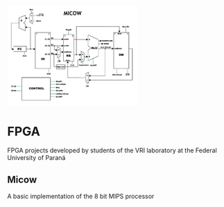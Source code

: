 <img
src = "/MICOW-8Bits/micow.jpg"
alt = "Alt text"
title = "Micow processor schema"
style="display: inline-block; margin: 0 auto; max-width: 300px">

# FPGA
FPGA projects developed by students of the VRI laboratory at the Federal University of Paraná

## Micow
A basic implementation of the 8 bit MIPS processor
